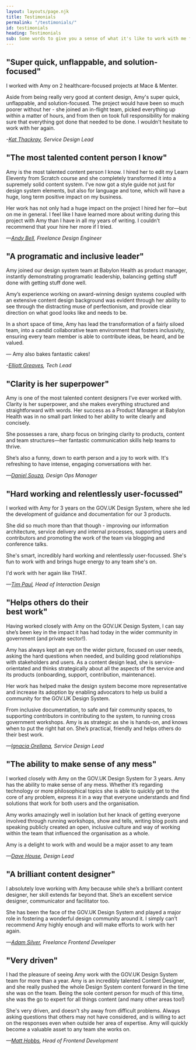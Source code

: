 ```yaml
---
layout: layouts/page.njk
title: Testimonials
permalink: "/testimonials/"
id: testimonials
heading: Testimonials
sub: Some words to give you a sense of what it's like to work with me from the people who have.
---
```


## "Super quick, unflappable, and solution-focused"

I worked with Amy on 2 healthcare-focused projects at Mace & Menter.

Aside from being really very good at content design, Amy's super quick, unflappable, and solution-focused. The project would have been so much poorer without her - she joined an in-flight team, picked everything up within a matter of hours, and from then on took full responsibility for making sure that everything got done that needed to be done. I wouldn't hesitate to work with her again.

*-[Kat Thackray](https://www.linkedin.com/in/katherinethackray/), Service Design Lead*

## "The most talented content person I know"

Amy is the most talented content person I know. I hired her to edit my Learn Eleventy from Scratch course and she completely transformed it into a supremely solid content system. I’ve now got a style guide not just for design system elements, but also for language and tone, which will have a huge, long term positive impact on my business.

Her work has not only had a huge impact on the project I hired her for—but on me in general. I feel like I have learned more about writing during this project with Amy than I have in all my years of writing. I couldn’t recommend that your hire her more if I tried.

*—[Andy Bell](https://hankchizljaw.com/), Freelance Design Engineer*

## "A programatic and inclusive leader"

Amy joined our design system team at Babylon Health as product manager, instantly demonstrating programatic leadership, balancing getting stuff done with getting stuff done well.

Amy’s experience working on award-winning design systems coupled with an extensive content design background was evident through her ability to see through the distracting muse of perfectionism, and provide clear direction on what good looks like and needs to be.

In a short space of time, Amy has lead the transformation of a fairly siloed team, into a candid collaborative team environment that fosters inclusivity, ensuring every team member is able to contribute ideas, be heard, and be valued.

— Amy also bakes fantastic cakes!

*-[Elliott Greaves](https://www.linkedin.com/in/elliottgreaves/), Tech Lead*

## "Clarity is her superpower"

Amy is one of the most talented content designers I’ve ever worked with. Clarity is her superpower, and she makes everything structured and straightforward with words. Her success as a Product Manager at Babylon Health was in no small part linked to her ability to write clearly and concisely.  

She possesses a rare, sharp focus on bringing clarity to products, content and team structures—her fantastic communication skills help teams to thrive.

She’s also a funny, down to earth person and a joy to work with. It's refreshing to have intense, engaging conversations with her. 

*—[Daniel Souza](https://www.linkedin.com/in/danielsouza/), Design Ops Manager*

## "Hard working and relentlessly user-focussed"

I worked with Amy for 3 years on the GOV.UK Design System, where she led the development of guidance and documentation for our 3 products.

She did so much more than that though - improving our information architecture, service delivery and internal processes, supporting users and contributors and promoting the work of the team via blogging and conference talks.

She's smart, incredibly hard working and relentlessly user-focussed. She's fun to work with and brings huge energy to any team she's on.

I'd work with her again like THAT.

*—[Tim Paul](https://www.linkedin.com/in/timpaul/), Head of Interaction Design*

## "Helps others do their <br>best work"

Having worked closely with Amy on the GOV.UK Design System, I can say she’s been key in the impact it has had today in the wider community in government (and private sector!).

Amy has always kept an eye on the wider picture, focused on user needs, asking the hard questions when needed, and building good relationships with stakeholders and users. As a content design lead, she is service-orientated and thinks strategically about all the aspects of the service and its products (onboarding, support, contribution, maintenance).

Her work has helped make the design system become more representative and increase its adoption by enabling advocators to help us build a community for the GOV.UK Design System.

From inclusive documentation, to safe and fair community spaces, to supporting contributors in contributing to the system, to running cross government workshops. Amy is as strategic as she is hands-on, and knows when to put the right hat on. She’s practical, friendly and helps others do their best work.

*—[Ignacia Orellana](https://www.linkedin.com/in/ignaciaorellana/), Service Design Lead*

## "The ability to make sense of any mess"

I worked closely with Amy on the GOV.UK Design System for 3 years. Amy has the ability to make sense of any mess. Whether it’s regarding technology or more philosophical topics she is able to quickly get to the core of any problem, express it in a way that everyone understands and find solutions that work for both users and the organisation.

Amy works amazingly well in isolation but her knack of getting everyone involved through running workshops, show and tells, writing blog posts and speaking publicly created an open, inclusive culture and way of working within the team that influenced the organisation as a whole.

Amy is a delight to work with and would be a major asset to any team

*—[Dave House](https://www.linkedin.com/in/iknowdavehouse/), Design Lead*

## "A brilliant content designer"

I absolutely love working with Amy because while she’s a brilliant content designer, her skill extends far beyond that. She’s an excellent service designer, communicator and facilitator too. 

She has been the face of the GOV.UK Design System and played a major role in fostering a wonderful design community around it. I simply can’t recommend Amy highly enough and will make efforts to work with her again.

*—[Adam Silver](https://www.linkedin.com/in/adambsilver/), Freelance Frontend Developer*

## "Very driven"

I had the pleasure of seeing Amy work with the GOV.UK Design System team for more than a year. Amy is an incredibly talented Content Designer, and she really pushed the whole Design System content forward in the time she was on the team. Being the sole content person for much of this time, she was the go to expert for all things content (and many other areas too!)

She's very driven, and doesn't shy away from difficult problems. Always asking questions that others may not have considered, and is willing to act on the responses even when outside her area of expertise. Amy will quickly become a valuable asset to any team she works on.

*—[Matt Hobbs](https://www.linkedin.com/in/matt-r-hobbs/), Head of Frontend Development*
